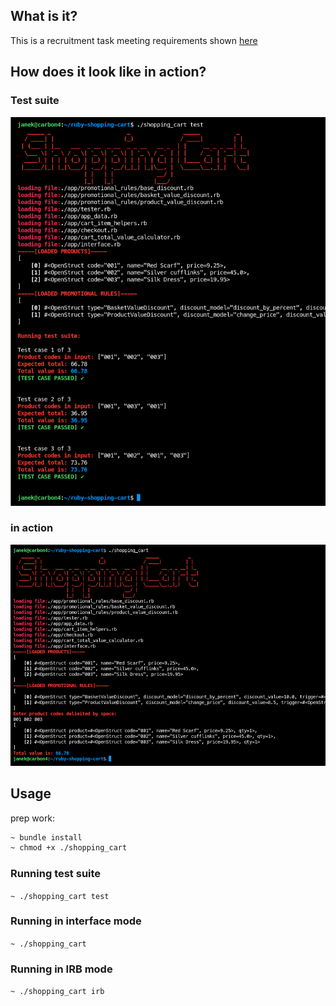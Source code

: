 ## What is it?

This is a recruitment task meeting requirements shown [here](https://github.com/chrisface/ruby_shopping_cart)

## How does it look like in action?

### Test suite
![Screenshot](test_suite.png)

### in action
![Screenshot](interface_mode.png)

## Usage

prep work:
```bash
~ bundle install
~ chmod +x ./shopping_cart
```

### Running test suite

`~ ./shopping_cart test`

### Running in interface mode

`~ ./shopping_cart`

### Running in IRB mode

`~ ./shopping_cart irb`
